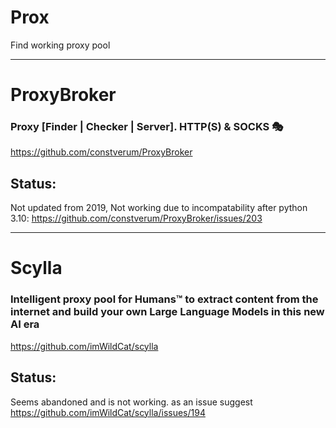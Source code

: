 # Prox
Find working proxy pool


---
# ProxyBroker
### Proxy [Finder | Checker | Server]. HTTP(S) & SOCKS 🎭
https://github.com/constverum/ProxyBroker
## Status:
Not updated from 2019, Not working due to incompatability after python 3.10:
https://github.com/constverum/ProxyBroker/issues/203

---
# Scylla
### Intelligent proxy pool for Humans™ to extract content from the internet and build your own Large Language Models in this new AI era
https://github.com/imWildCat/scylla
## Status:
Seems abandoned and is not working. as an issue suggest
https://github.com/imWildCat/scylla/issues/194
